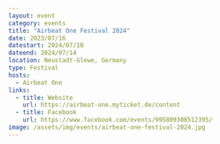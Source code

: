 ```yaml
---
layout: event
category: events
title: "Airbeat One Festival 2024"
date: 2023/07/16
datestart: 2024/07/10
dateend: 2024/07/14
location: Neustadt-Glewe, Germany
type: Festival
hosts:
  - Airbeat One
links:
  - title: Website
    url: https://airbeat-one.myticket.de/content
  - title: Facebook
    url: https://www.facebook.com/events/995809308512395/
image: /assets/img/events/airbeat-one-festival-2024.jpg
---
```

